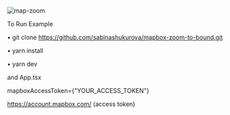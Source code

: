 ![map-zoom](https://github.com/sabinashukurova/mapbox-zoom-to-bound/assets/114060546/16c5f2a3-c0b2-4f96-bcae-c998bf4a3b37)


To Run Example

• git clone https://github.com/sabinashukurova/mapbox-zoom-to-bound.git

• yarn install

• yarn dev

and App.tsx

mapboxAccessToken={"YOUR_ACCESS_TOKEN"}

https://account.mapbox.com/ (access token)
